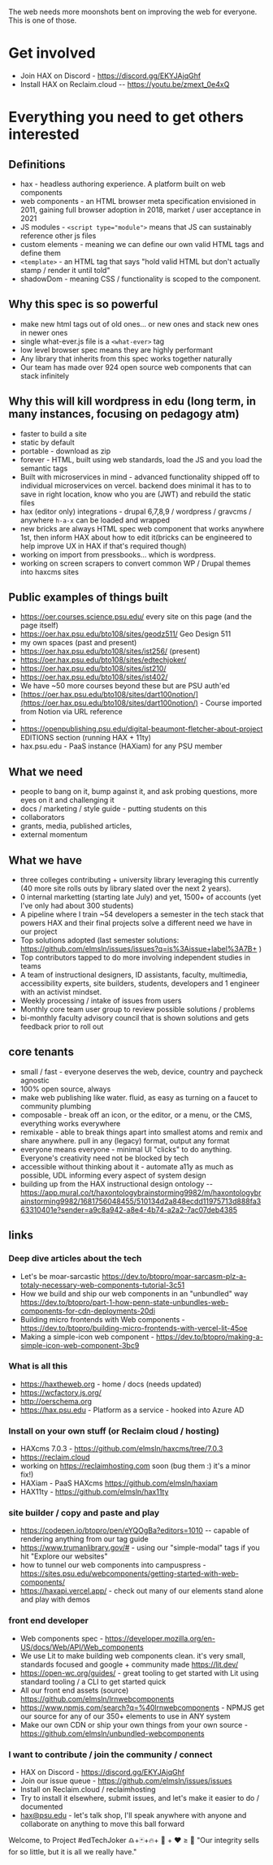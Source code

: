 The web needs more moonshots bent on improving the web for everyone. This is one of those.
# Get involved

- Join HAX on Discord - https://discord.gg/EKYJAjqGhf
- Install HAX on Reclaim.cloud -- https://youtu.be/zmext_0e4xQ

# Everything you need to get others interested

## Definitions
- hax - headless authoring experience. A platform built on web components
- web components - an HTML browser meta specification envisioned in 2011, gaining full browser adoption in 2018, market / user acceptance in 2021
 - JS modules - `<script type="module">` means that JS can sustainably reference other js files
 - custom elements - meaning we can define our own valid HTML tags and define them
 - `<template>` - an HTML tag that says "hold valid HTML but don't actually stamp / render it until told"
 - shadowDom - meaning CSS / functionality is scoped to the component.

## Why this spec is so powerful
- make new html tags out of old ones... or new ones and stack new ones in newer ones
- single what-ever.js file is a `<what-ever>` tag
- low level browser spec means they are highly performant
- Any library that inherits from this spec works together naturally
- Our team has made over 924 open source web components that can stack infinitely

## Why this will kill wordpress in edu (long term, in many instances, focusing on pedagogy atm)
- faster to build a site
- static by default
- portable - download as zip
- forever - HTML, built using web standards, load the JS and you load the semantic tags
- Built with microservices in mind - advanced functionality shipped off to individual microservices on vercel. backend does minimal it has to to save in right location, know who you are (JWT) and rebuild the static files
- hax (editor only) integrations - drupal 6,7,8,9 / wordpress / gravcms / anywhere `h-a-x` can be loaded and wrapped
- new bricks are always HTML spec web component that works anywhere 1st, then inform HAX about how to edit it(bricks can be engineered to help improve UX in HAX if that's required though)
- working on import from pressbooks... which is wordpress.
- working on screen scrapers to convert common WP / Drupal themes into haxcms sites

## Public examples of things built
- https://oer.courses.science.psu.edu/ every site on this page (and the page itself)
- https://oer.hax.psu.edu/bto108/sites/geodz511/ Geo Design 511
- my own spaces (past and present)
 - https://oer.hax.psu.edu/bto108/sites/ist256/ (present)
 - https://oer.hax.psu.edu/bto108/sites/edtechjoker/
 - https://oer.hax.psu.edu/bto108/sites/ist210/
 - https://oer.hax.psu.edu/bto108/sites/ist402/
- We have ~50 more courses beyond these but are PSU auth'ed
- [https://oer.hax.psu.edu/bto108/sites/dart100notion/](https://oer.hax.psu.edu/bto108/sites/dart100notion/) - Course imported from Notion via URL reference
- 
- https://openpublishing.psu.edu/digital-beaumont-fletcher-about-project  EDITIONS section (running HAX + 11ty)
- hax.psu.edu - PaaS instance (HAXiam) for any PSU member

## What we need
- people to bang on it, bump against it, and ask probing questions, more eyes on it and challenging it
- docs / marketing / style guide - putting students on this
- collaborators
- grants, media, published articles,
- external momentum

## What we have
- three colleges contributing + university library leveraging this currently (40 more site rolls outs by library slated over the next 2 years).
- 0 internal marketting (starting late July) and yet, 1500+ of accounts (yet I've only had about 300 students)
- A pipeline where I train ~54 developers a semester in the tech stack that powers HAX and their final projects solve a different need we have in our project
 - Top solutions adopted (last semester solutions: https://github.com/elmsln/issues/issues?q=is%3Aissue+label%3A7B+ )
 - Top contributors tapped to do more involving independent studies in teams
- A team of instructional designers, ID assistants, faculty, multimedia, accessibility experts, site builders, students, developers and 1 engineer with an activist mindset.
- Weekly processing / intake of issues from users
- Monthly core team user group to review possible solutions / problems
- bi-monthly faculty advisory council that is shown solutions and gets feedback prior to roll out

## core tenants
- small / fast - everyone deserves the web, device, country and paycheck agnostic
- 100% open source, always
- make web publishing like water. fluid, as easy as turning on a faucet to community plumbing
- composable - break off an icon, or the editor, or a menu, or the CMS, everything works everywhere
- remixable - able to break things apart into smallest atoms and remix and share anywhere. pull in any (legacy) format, output any format
- everyone means everyone - minimal UI "clicks" to do anything. Everyone's creativity need not be blocked by tech
- accessible without thinking about it - automate a11y as much as possible, UDL informing every aspect of system design
- building up from the HAX instructional design ontology -- https://app.mural.co/t/haxontologybrainstorming9982/m/haxontologybrainstorming9982/1681756048455/510134d2a848ecdd11975713d888fa363310401e?sender=a9c8a942-a8e4-4b74-a2a2-7ac07deb4385

## links

### Deep dive articles about the tech
- Let's be moar-sarcastic https://dev.to/btopro/moar-sarcasm-plz-a-totaly-necessary-web-components-tutorial-3c51
- How we build and ship our web components in an "unbundled" way https://dev.to/btopro/part-1-how-penn-state-unbundles-web-components-for-cdn-deployments-20di
- Building micro frontends with Web components - https://dev.to/btopro/building-micro-frontends-with-vercel-lit-45oe
- Making a simple-icon web component - https://dev.to/btopro/making-a-simple-icon-web-component-3bc9

### What is all this
- https://haxtheweb.org - home / docs (needs updated)
- https://wcfactory.js.org/
- http://oerschema.org
- https://hax.psu.edu - Platform as a service - hooked into Azure AD

### Install on your own stuff (or Reclaim cloud / hosting)
- HAXcms 7.0.3 - https://github.com/elmsln/haxcms/tree/7.0.3
- https://reclaim.cloud
- working on https://reclaimhosting.com soon (bug them :) it's a minor fix!)
- HAXiam - PaaS HAXcms https://github.com/elmsln/haxiam
- HAX11ty - https://github.com/elmsln/hax11ty

### site builder / copy and paste and play
- https://codepen.io/btopro/pen/eYQOgBa?editors=1010 -- capable of rendering anything from our tag guide
- https://www.trumanlibrary.gov/# - using our "simple-modal" tags if you hit "Explore our websites"
- how to tunnel our web components into campuspress - https://sites.psu.edu/webcomponents/getting-started-with-web-components/
- https://haxapi.vercel.app/ - check out many of our elements stand alone and play with demos

### front end developer
- Web components spec - https://developer.mozilla.org/en-US/docs/Web/API/Web_components
- We use Lit to make building web components clean. it's very small, standards focused and google + community made https://lit.dev/
- https://open-wc.org/guides/ - great tooling to get started with Lit using standard tooling / a CLI to get started quick
- All our front end assets (source) https://github.com/elmsln/lrnwebcomponents
- https://www.npmjs.com/search?q=%40lrnwebcomponents - NPMJS get our source for any of our 350+ elements to use in ANY system
- Make our own CDN or ship your own things from your own source - https://github.com/elmsln/unbundled-webcomponents

### I want to contribute / join the community / connect
- HAX on Discord - https://discord.gg/EKYJAjqGhf
- Join our issue queue - https://github.com/elmsln/issues/issues
- Install on Reclaim.cloud / reclaimhosting
- Try to install it elsewhere, submit issues, and let's make it easier to do / documented
- hax@psu.edu - let's talk shop, I'll speak anywhere with anyone and collaborate on anything to move this ball forward

Welcome, to Project #edTechJoker
♎+🃏+🔥+ 👥 + ♥️  ≥ 💸
"Our integrity sells for so little, but it is all we really have."
